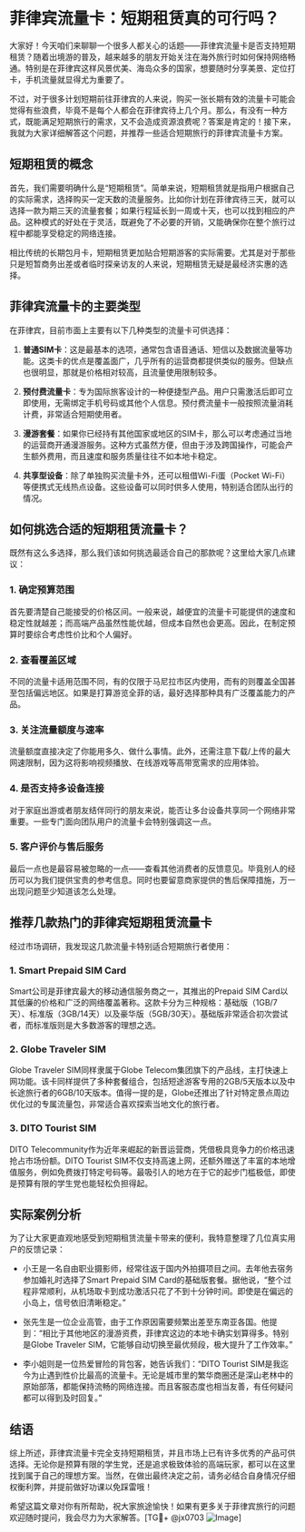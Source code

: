 # 菲律宾流量卡：短期租赁真的可行吗？

大家好！今天咱们来聊聊一个很多人都关心的话题——菲律宾流量卡是否支持短期租赁？随着出境游的普及，越来越多的朋友开始关注在海外旅行时如何保持网络畅通。特别是在菲律宾这样风景优美、海岛众多的国家，想要随时分享美景、定位打卡，手机流量就显得尤为重要了。

不过，对于很多计划短期前往菲律宾的人来说，购买一张长期有效的流量卡可能会觉得有些浪费，毕竟不是每个人都会在菲律宾待上几个月。那么，有没有一种方式，既能满足短期旅行的需求，又不会造成资源浪费呢？答案是肯定的！接下来，我就为大家详细解答这个问题，并推荐一些适合短期旅行的菲律宾流量卡方案。

## 短期租赁的概念

首先，我们需要明确什么是“短期租赁”。简单来说，短期租赁就是指用户根据自己的实际需求，选择购买一定天数的流量服务。比如你计划在菲律宾待三天，就可以选择一款为期三天的流量套餐；如果行程延长到一周或十天，也可以找到相应的产品。这种模式的好处在于灵活，既避免了不必要的开销，又能确保你在整个旅行过程中都能享受稳定的网络连接。

相比传统的长期包月卡，短期租赁更加贴合短期游客的实际需要。尤其是对于那些只是短暂商务出差或者临时探亲访友的人来说，短期租赁无疑是最经济实惠的选择。

## 菲律宾流量卡的主要类型

在菲律宾，目前市面上主要有以下几种类型的流量卡可供选择：

1. **普通SIM卡**：这是最基本的选项，通常包含语音通话、短信以及数据流量等功能。这类卡的优点是覆盖面广，几乎所有的运营商都提供类似的服务。但缺点也很明显，那就是价格相对较高，且流量使用限制较多。
   
2. **预付费流量卡**：专为国际旅客设计的一种便捷型产品。用户只需激活后即可立即使用，无需绑定手机号码或其他个人信息。预付费流量卡一般按照流量消耗计费，非常适合短期使用者。

3. **漫游套餐**：如果你已经持有其他国家或地区的SIM卡，那么可以考虑通过当地的运营商开通漫游服务。这种方式虽然方便，但由于涉及跨国操作，可能会产生额外费用，而且速度和服务质量往往不如本地卡稳定。

4. **共享型设备**：除了单独购买流量卡外，还可以租借Wi-Fi蛋（Pocket Wi-Fi）等便携式无线热点设备。这些设备可以同时供多人使用，特别适合团队出行的情况。

## 如何挑选合适的短期租赁流量卡？

既然有这么多选择，那么我们该如何挑选最适合自己的那款呢？这里给大家几点建议：

### 1. 确定预算范围
首先要清楚自己能接受的价格区间。一般来说，越便宜的流量卡可能提供的速度和稳定性就越差；而高端产品虽然性能优越，但成本自然也会更高。因此，在制定预算时要综合考虑性价比和个人偏好。

### 2. 查看覆盖区域
不同的流量卡适用范围不同，有的仅限于马尼拉市区内使用，而有的则覆盖全国甚至包括偏远地区。如果是打算游览全菲的话，最好选择那种具有广泛覆盖能力的产品。

### 3. 关注流量额度与速率
流量额度直接决定了你能用多久、做什么事情。此外，还需注意下载/上传的最大网速限制，因为这将影响视频播放、在线游戏等高带宽需求的应用体验。

### 4. 是否支持多设备连接
对于家庭出游或者朋友结伴同行的朋友来说，能否让多台设备共享同一个网络非常重要。一些专门面向团队用户的流量卡会特别强调这一点。

### 5. 客户评价与售后服务
最后一点也是最容易被忽略的一点——查看其他消费者的反馈意见。毕竟别人的经历可以为我们提供宝贵的参考信息。同时也要留意商家提供的售后保障措施，万一出现问题至少知道该怎么处理。

## 推荐几款热门的菲律宾短期租赁流量卡

经过市场调研，我发现这几款流量卡特别适合短期旅行者使用：

### 1. Smart Prepaid SIM Card
Smart公司是菲律宾最大的移动通信服务商之一，其推出的Prepaid SIM Card以其低廉的价格和广泛的网络覆盖著称。这款卡分为三种规格：基础版（1GB/7天）、标准版（3GB/14天）以及豪华版（5GB/30天）。基础版非常适合初次尝试者，而标准版则是大多数游客的理想之选。

### 2. Globe Traveler SIM
Globe Traveler SIM同样隶属于Globe Telecom集团旗下的产品线，主打快速上网功能。该卡同样提供了多种套餐组合，包括短途游客专用的2GB/5天版本以及中长途旅行者的6GB/10天版本。值得一提的是，Globe还推出了针对特定景点周边优化过的专属流量包，非常适合喜欢探索当地文化的旅行者。

### 3. DITO Tourist SIM
DITO Telecommunity作为近年来崛起的新晋运营商，凭借极具竞争力的价格迅速抢占市场份额。DITO Tourist SIM不仅支持高速上网，还额外赠送了丰富的本地增值服务，例如免费拨打特定号码等。最吸引人的地方在于它的起步门槛极低，即使是预算有限的学生党也能轻松负担得起。

## 实际案例分析

为了让大家更直观地感受到短期租赁流量卡带来的便利，我特意整理了几位真实用户的反馈记录：

- 小王是一名自由职业摄影师，经常往返于国内外拍摄项目之间。去年他去宿务参加婚礼时选择了Smart Prepaid SIM Card的基础版套餐。据他说，“整个过程非常顺利，从机场取卡到成功激活只花了不到十分钟时间。即使是在偏远的小岛上，信号依旧清晰稳定。”
  
- 张先生是一位企业高管，由于工作原因需要频繁出差至东南亚各国。他提到：“相比于其他地区的漫游资费，菲律宾这边的本地卡确实划算得多。特别是Globe Traveler SIM，它能够自动切换至最优频段，极大提升了工作效率。”

- 李小姐则是一位热爱冒险的背包客，她告诉我们：“DITO Tourist SIM是我迄今为止遇到性价比最高的流量卡。无论是城市里的繁华商圈还是深山老林中的原始部落，都能保持流畅的网络连接。而且客服态度也相当友善，有任何疑问都可以得到及时回复。”

## 结语

综上所述，菲律宾流量卡完全支持短期租赁，并且市场上已有许多优秀的产品可供选择。无论你是预算有限的学生党，还是追求极致体验的高端玩家，都可以在这里找到属于自己的理想方案。当然，在做出最终决定之前，请务必结合自身情况仔细权衡利弊，并提前做好功课以免踩雷哦！

希望这篇文章对你有所帮助，祝大家旅途愉快！如果有更多关于菲律宾旅行的问题欢迎随时提问，我会尽力为大家解答。[TG💪+ @jx0703 ![Image](https://github.com/user-attachments/assets/dbca1d08-cadb-493c-b0ec-ad6f7a83f270)]